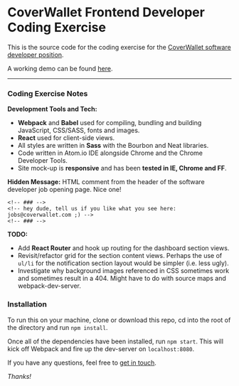 # CoverWallet Frontend Developer Coding Exercise

This is the source code for the coding exercise for the [CoverWallet software developer position](http://www.coverwallet.com/jobs/frontend-developer).

A working demo can be found [here](https://github.com/N8-B).

___

### Coding Exercise Notes

**Development Tools and Tech:**
- **Webpack** and **Babel** used for compiling, bundling and building JavaScript, CSS/SASS, fonts and images.
- **React** used for client-side views.
- All styles are written in **Sass** with the Bourbon and Neat libraries.
- Code written in Atom.io IDE alongside Chrome and the Chrome Developer Tools.
- Site mock-up is **responsive** and has been **tested in IE, Chrome and FF**.

**Hidden Message:**
HTML comment from the header of the software developer job opening page. Nice one!

`<!-- ### -->` <br />
`<!-- hey dude, tell us if you like what you see here: jobs@coverwallet.com ;) -->` <br />
`<!-- ### -->`

**TODO:**
- Add **React Router** and hook up routing for the dashboard section views.
- Revisit/refactor grid for the section content views. Perhaps the use of `ul/li` for the notification section layout would be simpler (i.e. less ugly).
- Investigate why background images referenced in CSS sometimes work and sometimes result in a 404. Might have to do with source maps and webpack-dev-server.

### Installation

To run this on your machine, clone or download this repo, cd into the root of the directory and run `npm install`.

Once all of the dependencies have been installed, run `npm start`. This will kick off Webpack and fire up the dev-server on `localhost:8080`.

If you have any questions, feel free to [get in touch](https://twitter.com/n8bn8).

_Thanks!_
